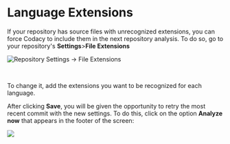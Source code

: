 # Language Extensions

If your repository has source files with unrecognized extensions, you
can force Codacy to include them in the next repository analysis. To do
so, go to your repository's **Settings**&gt;**File Extensions**

![<span class="wysiwyg-font-size-small wysiwyg-color-black60">Repository
Settings -&gt; File
Extensions</span>](/hc/en-us/article_attachments/207541949/Screen_Shot_2016-10-14_at_12.00.47.png)

 

To change it, add the extensions you want to be recognized for each
language. 

After clicking **Save**, you will be given the opportunity to retry the
most recent commit with the new settings. To do this, click on the
option **Analyze now** that appears in the footer of the screen:

![](/images/Screen_Shot_2019-07-02_at_15.24.42.png)

 

 

 
